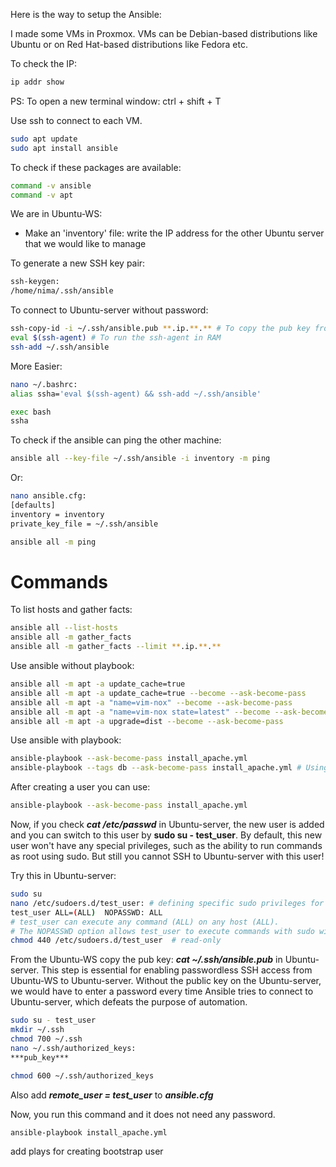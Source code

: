 Here is the way to setup the Ansible:

I made some VMs in Proxmox. VMs can be Debian-based distributions like Ubuntu or  on Red Hat-based distributions like Fedora etc.

To check the IP:
```bash
ip addr show
```

PS: To open a new terminal window: ctrl + shift + T

Use ssh to connect to each VM.
```bash
sudo apt update
sudo apt install ansible
```


To check if these packages are available:
```bash
command -v ansible
command -v apt
```

We are in Ubuntu-WS:

* Make an 'inventory' file: write the IP address for the other Ubuntu server that we would like to manage

To generate a new SSH key pair:
```bash
ssh-keygen:
/home/nima/.ssh/ansible
```

To connect to Ubuntu-server without password:

```bash
ssh-copy-id -i ~/.ssh/ansible.pub **.ip.**.** # To copy the pub key from Ubuntu-WS to Ubuntu-server
eval $(ssh-agent) # To run the ssh-agent in RAM
ssh-add ~/.ssh/ansible
```

More Easier:
```bash
nano ~/.bashrc:
alias ssha='eval $(ssh-agent) && ssh-add ~/.ssh/ansible'

exec bash
ssha
```

To check if the ansible can ping the other machine:

```bash
ansible all --key-file ~/.ssh/ansible -i inventory -m ping
```   
Or:

```bash
nano ansible.cfg:
[defaults]
inventory = inventory
private_key_file = ~/.ssh/ansible

ansible all -m ping
```   

# Commands
To list hosts and gather facts:
```bash
ansible all --list-hosts
ansible all -m gather_facts
ansible all -m gather_facts --limit **.ip.**.**
```  


Use ansible without playbook:
```bash
ansible all -m apt -a update_cache=true
ansible all -m apt -a update_cache=true --become --ask-become-pass
ansible all -m apt -a "name=vim-nox" --become --ask-become-pass
ansible all -m apt -a "name=vim-nox state=latest" --become --ask-become-pass
ansible all -m apt -a upgrade=dist --become --ask-become-pass
```

Use ansible with playbook:
```bash
ansible-playbook --ask-become-pass install_apache.yml
ansible-playbook --tags db --ask-become-pass install_apache.yml # Using Tag
```

After creating a user you can use:
```bash
ansible-playbook --ask-become-pass install_apache.yml
```

Now, if you check ***cat /etc/passwd*** in Ubuntu-server, the new user is added and you can switch to this user by **sudo su - test_user**. By default, this new user won't have any special privileges, such as the ability to run commands as root using sudo. But still you cannot SSH to Ubuntu-server with this user!



Try this in Ubuntu-server:

```bash
sudo su
nano /etc/sudoers.d/test_user: # defining specific sudo privileges for test_user.
test_user ALL=(ALL)  NOPASSWD: ALL
# test_user can execute any command (ALL) on any host (ALL).
# The NOPASSWD option allows test_user to execute commands with sudo without being prompted for a password.
chmod 440 /etc/sudoers.d/test_user  # read-only
```
From the Ubuntu-WS copy the pub key: ***cat ~/.ssh/ansible.pub*** in Ubuntu-server. This step is essential for enabling passwordless SSH access from Ubuntu-WS to Ubuntu-server. Without the public key on the Ubuntu-server, we would have to enter a password every time Ansible tries to connect to Ubuntu-server, which defeats the purpose of automation.

```bash
sudo su - test_user
mkdir ~/.ssh
chmod 700 ~/.ssh
nano ~/.ssh/authorized_keys:
***pub_key***

chmod 600 ~/.ssh/authorized_keys
```
Also add ***remote_user = test_user*** to ***ansible.cfg***

Now, you run this command and it does not need any password.
```bash
ansible-playbook install_apache.yml
```


add plays for creating bootstrap user